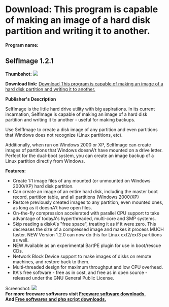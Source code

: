 # Download: This program is capable of making an image of a hard disk partition and writing it to another.

**Program name:**

## SelfImage 1.2.1

  
**Thumbshot:** ![](http://www.freewarefiles.com/screenshot/selfimage_md.gif)   
  
**Download link:** [Download This program is capable of making an image of a hard disk partition and writing it to another.](http://freesoftwares.boysofts.com/SelfImage_program_28823.html)  
  


**Publisher's Description**  
  


SelfImage is the little hard drive utility with big aspirations. In its current incarnation, SelfImage is capable of making an image of a hard disk partition and writing it to another - useful for making backups. 

Use SelfImage to create a disk image of any partition and even partitions that Windows does not recognize (Linux partitions, etc).

Additionally, when run on Windows 2000 or XP, SelfImage can create images of partitions that Windows doesnA't have mounted on a drive letter. Perfect for the dual-boot system, you can create an image backup of a Linux partition directly from Windows.

**Features:**

  * Create 1:1 image files of any mounted (or unmounted on Windows 2000/XP) hard disk partition. 
  * Can create an image of an entire hard disk, including the master boot record, partition table, and all partitions (Windows 2000/XP) 
  * Restore previously created images to any partition, even mounted ones, as long as it doesnA't have open files. 
  * On-the-fly compression accelerated with parallel CPU support to take advantage of todayA's hyperthreaded, multi-core and SMP systems. 
  * Skip reading a diskA's "free space", treating it as if it were zero. This decreases the size of a compressed image and makes it process MUCH faster. NEW Version 1.2.0 can now do this for Linux ext2/ext3 partitions as well. 
  * NEW Available as an experimental BartPE plugin for use in boot/rescue CDs. 
  * Network Block Device support to make images of disks on remote machines, and restore back to them. 
  * Multi-threaded design for maximum throughput and low CPU overhead. 
  * ItA's free software - free as in cost, and free as in open source - released under the GNU General Public License. 

  
  
Screenshot: ![](http://www.freewarefiles.com/screenshot/selfimage.gif)   
**For more freeware softwares visit [Freeware software downloads.](http://freesoftwares.boysofts.com/)**   
**And [Free softwares and php script downloads.](http://www.boysofts.com/)**
